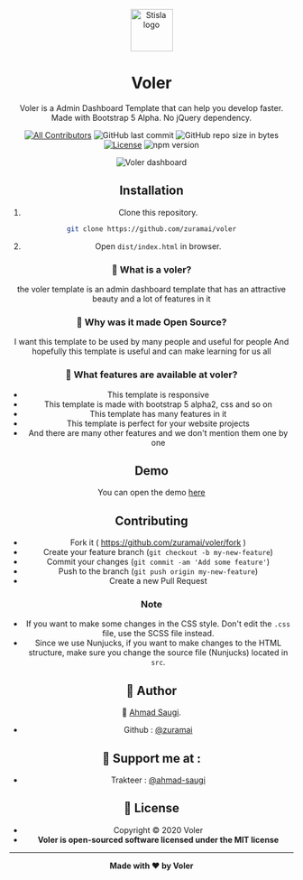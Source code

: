 
<p align="center">
  <a href="#">
    <img src="https://github.com/zuramai/voler/blob/master/dist/assets/images/favicon.svg?raw=true" alt="Stisla logo" width="75" height="75">
  </a>
</p>

<h1 align="center">Voler</h1>
<div align="center">
  Voler is a Admin Dashboard Template that can help you develop faster. Made with Bootstrap 5 Alpha. No jQuery dependency.
</div>
<span align="center">

[![All Contributors](https://img.shields.io/badge/all_contributors-1-green.svg?style=flat-square)](#contributors-)
![GitHub last commit](https://img.shields.io/github/last-commit/zuramai/voler.svg)
![GitHub repo size in bytes](https://img.shields.io/github/repo-size/badges/shields.svg)
[![License](https://img.shields.io/github/license/zuramai/voler.svg)](LICENSE)
![npm version](https://badge.fury.io/js/yarn.svg)
</span>

![Voler dashboard](https://github.com/zuramai/voler/blob/master/screenshot.png?raw=true)

## Installation
1. Clone this repository.
```bash
git clone https://github.com/zuramai/voler
```
2. Open ```dist/index.html``` in browser.


### 🤔 What is a voler?
the voler template is an admin dashboard template that has an attractive beauty and a lot of features in it

### 🎉 Why was it made Open Source?
I want this template to be used by many people and useful for people And hopefully this template is useful and can make learning for us all

### 🤨 What features are available at voler?
- This template is responsive
- This template is made with bootstrap 5 alpha2, css and so on
- This template has many features in it
- This template is perfect for your website projects
- And there are many other features and we don't mention them one by one


## Demo
You can open the demo <a href="http://zuramai.github.io/voler/dist" target="_blank">here</a>

## Contributing

- Fork it ( https://github.com/zuramai/voler/fork )
- Create your feature branch (`git checkout -b my-new-feature`)
- Commit your changes (`git commit -am 'Add some feature'`)
- Push to the branch (`git push origin my-new-feature`)
- Create a new Pull Request

### Note
- If you want to make some changes in the CSS style. Don't edit the `.css` file, use the SCSS file instead.
- Since we use Nunjucks, if you want to make changes to the HTML structure, make sure you change the source file (Nunjucks) located in `src`.


## 🧑 Author

👤 <a href="http://ahmadsaugi.com">Ahmad Saugi</a>.
- Github : <a href="https://github.com/zuramai"> @zuramai</a>

## 🧑 Support me at : 

- Trakteer : <a href="https://trakteer.id/ahmad-saugi"> @ahmad-saugi</a>

## 📝 License
- Copyright © 2020 Voler
- **Voler is open-sourced software licensed under the MIT license**


------------
**Made with ❤️ by Voler**